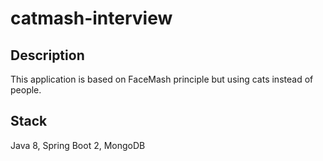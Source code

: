 # catmash-interview

Description
-----------
This application is based on FaceMash principle but using cats instead of people.

Stack
-----
Java 8, Spring Boot 2, MongoDB
